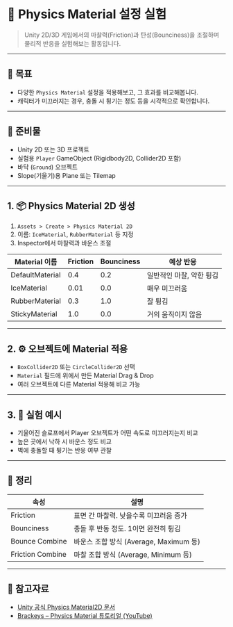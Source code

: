 # 🧪 Physics Material 설정 실험

> Unity 2D/3D 게임에서의 마찰력(Friction)과 탄성(Bounciness)을 조절하며 물리적 반응을 실험해보는 활동입니다.

---

## 🎯 목표

- 다양한 `Physics Material` 설정을 적용해보고, 그 효과를 비교해봅니다.
- 캐릭터가 미끄러지는 경우, 충돌 시 튕기는 정도 등을 시각적으로 확인합니다.

---

## 🧱 준비물

- Unity 2D 또는 3D 프로젝트
- 실험용 `Player` GameObject (Rigidbody2D, Collider2D 포함)
- 바닥 (`Ground`) 오브젝트
- Slope(기울기)용 Plane 또는 Tilemap

---

## 1. 📦 Physics Material 2D 생성

1. `Assets > Create > Physics Material 2D`
2. 이름: `IceMaterial`, `RubberMaterial` 등 지정
3. Inspector에서 마찰력과 바운스 조절

| Material 이름     | Friction | Bounciness | 예상 반응                    |
|------------------|----------|------------|-----------------------------|
| DefaultMaterial  | 0.4      | 0.2        | 일반적인 마찰, 약한 튕김    |
| IceMaterial      | 0.01     | 0.0        | 매우 미끄러움                |
| RubberMaterial   | 0.3      | 1.0        | 잘 튕김                      |
| StickyMaterial   | 1.0      | 0.0        | 거의 움직이지 않음          |

---

## 2. ⚙️ 오브젝트에 Material 적용

- `BoxCollider2D` 또는 `CircleCollider2D` 선택
- `Material` 필드에 위에서 만든 Material Drag & Drop
- 여러 오브젝트에 다른 Material 적용해 비교 가능

---

## 3. 🧪 실험 예시

- 기울어진 슬로프에서 Player 오브젝트가 어떤 속도로 미끄러지는지 비교
- 높은 곳에서 낙하 시 바운스 정도 비교
- 벽에 충돌할 때 튕기는 반응 여부 관찰

---

## 🧠 정리

| 속성           | 설명                                       |
|----------------|--------------------------------------------|
| Friction       | 표면 간 마찰력. 낮을수록 미끄러움 증가     |
| Bounciness     | 충돌 후 반동 정도. 1이면 완전히 튕김       |
| Bounce Combine | 바운스 조합 방식 (Average, Maximum 등)     |
| Friction Combine | 마찰 조합 방식 (Average, Minimum 등)    |

---

## 📎 참고자료

- [Unity 공식 Physics Material2D 문서](https://docs.unity3d.com/Manual/class-PhysicsMaterial2D.html)
- [Brackeys – Physics Material 튜토리얼 (YouTube)](https://www.youtube.com/watch?v=j48LtUkZRjU)
